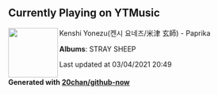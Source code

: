 ## Currently Playing on YTMusic

[<img align="left" width="100" src="https://lh3.googleusercontent.com/hY7_YU_YUJfQnn6hUmY-9t7wj5LC351pOow91jyBEPNRfCoWbxq6b-QNPvw7monoBzvmcyBYUV0IgxCI">](https://music.youtube.com/watch?v=A9dEMCa493w)

Kenshi Yonezu(켄시 요네즈/米津 玄師) - Paprika

**Albums**: STRAY SHEEP

Last updated at 03/04/2021 20:49

#### Generated with [20chan/github-now](https://github.com/20chan/github-now)


<!--
**20chan/20chan** is a ✨ _special_ ✨ repository because its `README.md` (this file) appears on your GitHub profile.

Here are some ideas to get you started:

- 🔭 I’m currently working on ...
- 🌱 I’m currently learning ...
- 👯 I’m looking to collaborate on ...
- 🤔 I’m looking for help with ...
- 💬 Ask me about ...
- 📫 How to reach me: ...
- 😄 Pronouns: ...
- ⚡ Fun fact: ...
-->

